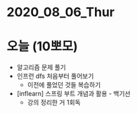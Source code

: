 # 2020_08_06_Thur

# 오늘 (10뽀모)

- 알고리즘 문제 풀기
- 인프런 dfs 처음부터 풀어보기
    - 이전에 풀었던 것들 복습하기
- [inflearn] 스프링 부트 개념과 활용 - 백기선
    - 강의 정리한 거 1회독
